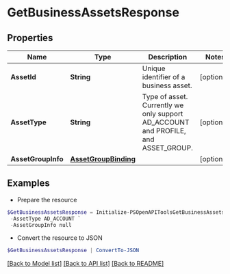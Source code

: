 # GetBusinessAssetsResponse
## Properties

Name | Type | Description | Notes
------------ | ------------- | ------------- | -------------
**AssetId** | **String** | Unique identifier of a business asset. | [optional] 
**AssetType** | **String** | Type of asset. Currently we only support AD_ACCOUNT and PROFILE, and ASSET_GROUP. | [optional] 
**AssetGroupInfo** | [**AssetGroupBinding**](AssetGroupBinding.md) |  | [optional] 

## Examples

- Prepare the resource
```powershell
$GetBusinessAssetsResponse = Initialize-PSOpenAPIToolsGetBusinessAssetsResponse  -AssetId 549755885175 `
 -AssetType AD_ACCOUNT `
 -AssetGroupInfo null
```

- Convert the resource to JSON
```powershell
$GetBusinessAssetsResponse | ConvertTo-JSON
```

[[Back to Model list]](../README.md#documentation-for-models) [[Back to API list]](../README.md#documentation-for-api-endpoints) [[Back to README]](../README.md)

